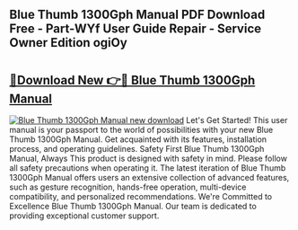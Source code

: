 ## Blue Thumb 1300Gph Manual PDF Download Free - Part-WYf User Guide Repair - Service Owner Edition ogiOy

# <h2><a href="http://bc44011.oget.top/?id=Blue+Thumb+1300Gph+Manual">🔗Download New 👉🔴 Blue Thumb 1300Gph Manual</a></h2>

[![Blue Thumb 1300Gph Manual new download](https://i.imgur.com/5g1atiW.png)](http://bc44011.oget.top/?id=Blue+Thumb+1300Gph+Manual)
Let's Get Started! This user manual is your passport to the world of possibilities with your new Blue Thumb 1300Gph Manual. Get acquainted with its features, installation process, and operating guidelines. Safety First Blue Thumb 1300Gph Manual, Always This product is designed with safety in mind. Please follow all safety precautions when operating it. The latest iteration of Blue Thumb 1300Gph Manual offers users an extensive collection of advanced features, such as gesture recognition, hands-free operation, multi-device compatibility, and personalized recommendations. We're Committed to Excellence Blue Thumb 1300Gph Manual. Our team is dedicated to providing exceptional customer support.
